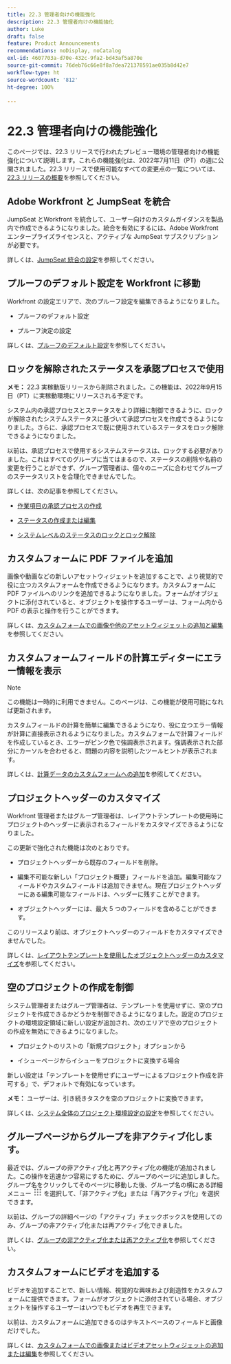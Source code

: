 ```yaml
---
title: 22.3 管理者向けの機能強化
description: 22.3 管理者向けの機能強化
author: Luke
draft: false
feature: Product Announcements
recommendations: noDisplay, noCatalog
exl-id: 4607703a-d70e-432c-9fa2-bd43af5a870e
source-git-commit: 76deb76c66e8f8a7dea721378591ae035b8d42e7
workflow-type: ht
source-wordcount: '812'
ht-degree: 100%

---
```


# 22.3 管理者向けの機能強化

このページでは、22.3 リリースで行われたプレビュー環境の管理者向けの機能強化について説明します。これらの機能強化は、2022年7月11日（PT）の週に公開されました。22.3 リリースで使用可能なすべての変更点の一覧については、[22.3 リリースの概要](/help/quicksilver/product-announcements/product-releases/22.3-release-activity/22-3-release-overview.md)を参照してください。

## Adobe Workfront と JumpSeat を統合

JumpSeat とWorkfront を統合して、ユーザー向けのカスタムガイダンスを製品内で作成できるようになりました。統合を有効にするには、Adobe Workfront エンタープライズライセンスと、アクティブな JumpSeat サブスクリプションが必要です。

詳しくは、[JumpSeat 統合の設定](/help/quicksilver/administration-and-setup/configure-integrations/configure-jumpseat.md)を参照してください。

## プルーフのデフォルト設定を Workfront に移動

Workfront の設定エリアで、次のプルーフ設定を編集できるようになりました。

* プルーフのデフォルト設定

* プルーフ決定の設定

詳しくは、[プルーフのデフォルト設定](/help/quicksilver/administration-and-setup/manage-workfront/configure-proofing/configure-default-proof-settings.md)を参照してください。

## ロックを解除されたステータスを承認プロセスで使用

**メモ：** 22.3 実稼動版リリースから削除されました。この機能は、2022年9月15日（PT）に実稼動環境にリリースされる予定です。

システム内の承認プロセスとステータスをより詳細に制御できるように、ロックが解除されたシステムステータスに基づいて承認プロセスを作成できるようになりました。さらに、承認プロセスで既に使用されているステータスをロック解除できるようになりました。

以前は、承認プロセスで使用するシステムステータスは、ロックする必要がありました。これはすべてのグループに当てはまるので、ステータスの削除や名前の変更を行うことができず、グループ管理者は、個々のニーズに合わせてグループのステータスリストを合理化できませんでした。

詳しくは、次の記事を参照してください。

* [作業項目の承認プロセスの作成](/help/quicksilver/administration-and-setup/customize-workfront/configure-approval-milestone-processes/create-approval-processes.md)

* [ステータスの作成または編集](/help/quicksilver/administration-and-setup/customize-workfront/creating-custom-status-and-priority-labels/create-or-edit-a-status.md)

* [システムレベルのステータスのロックとロック解除](/help/quicksilver/administration-and-setup/customize-workfront/creating-custom-status-and-priority-labels/lock-or-unlock-a-custom-system-level-status.md)


## カスタムフォームに PDF ファイルを追加

画像や動画などの新しいアセットウィジェットを追加することで、より視覚的で役に立つカスタムフォームを作成できるようになります。カスタムフォームに PDF ファイルへのリンクを追加できるようになりました。フォームがオブジェクトに添付されていると、オブジェクトを操作するユーザーは、フォーム内から PDF の表示と操作を行うことができます。

詳しくは、[カスタムフォームでの画像や他のアセットウィジェットの追加と編集](/help/quicksilver/administration-and-setup/customize-workfront/create-manage-custom-forms/add-widget-or-edit-its-properties-in-a-custom-form.md)を参照してください。

## カスタムフォームフィールドの計算エディターにエラー情報を表示

>[!NOTE]
>
>この機能は一時的に利用できません。このページは、この機能が使用可能になれば更新されます。

カスタムフィールドの計算を簡単に編集できるようになり、役に立つエラー情報が計算に直接表示されるようになりました。カスタムフォームで計算フィールドを作成しているとき、エラーがピンク色で強調表示されます。強調表示された部分にカーソルを合わせると、問題の内容を説明したツールヒントが表示されます。

詳しくは、[計算データのカスタムフォームへの追加](/help/quicksilver/administration-and-setup/customize-workfront/create-manage-custom-forms/add-calculated-data-to-custom-form.md)を参照してください。

## プロジェクトヘッダーのカスタマイズ

Workfront 管理者またはグループ管理者は、レイアウトテンプレートの使用時にプロジェクトのヘッダーに表示されるフィールドをカスタマイズできるようになりました。

この更新で強化された機能は次のとおりです。

* プロジェクトヘッダーから既存のフィールドを削除。

* 編集不可能な新しい「プロジェクト概要」フィールドを追加。編集可能なフィールドやカスタムフィールドは追加できません。現在プロジェクトヘッダーにある編集可能なフィールドは、ヘッダーに残すことができます。

* オブジェクトヘッダーには、最大 5 つのフィールドを含めることができます。


このリリースより前は、オブジェクトヘッダーのフィールドをカスタマイズできませんでした。

詳しくは、[レイアウトテンプレートを使用したオブジェクトヘッダーのカスタマイズ](/help/quicksilver/administration-and-setup/customize-workfront/use-layout-templates/customize-object-headers.md)を参照してください。

## 空のプロジェクトの作成を制御

システム管理者またはグループ管理者は、テンプレートを使用せずに、空のプロジェクトを作成できるかどうかを制御できるようになりました。設定のプロジェクトの環境設定領域に新しい設定が追加され、次のエリアで空のプロジェクトの作成を無効にできるようになりました。

* プロジェクトのリストの「新規プロジェクト」オプションから

* イシューページからイシューをプロジェクトに変換する場合


新しい設定は「テンプレートを使用せずにユーザーによるプロジェクト作成を許可する」で、デフォルトで有効になっています。

**メモ：** ユーザーは、引き続きタスクを空のプロジェクトに変換できます。

詳しくは、[システム全体のプロジェクト環境設定の設定](/help/quicksilver/administration-and-setup/set-up-workfront/configure-system-defaults/set-project-preferences.md)を参照してください。

## グループページからグループを非アクティブ化します。

最近では、グループの非アクティブ化と再アクティブ化の機能が追加されました。この操作を迅速かつ容易にするために、グループのページに追加しました。グループ名をクリックしてそのページに移動した後、グループ名の横にある詳細メニュー ![](/help/quicksilver/administration-and-setup/manage-groups/create-and-manage-groups/assets/main-menu-icon.png) を選択して、「非アクティブ化」または「再アクティブ化」を選択できます。

以前は、グループの詳細ページの「アクティブ」チェックボックスを使用してのみ、グループの非アクティブ化または再アクティブ化できました。

詳しくは、[グループの非アクティブ化または再アクティブ化](/help/quicksilver/administration-and-setup/manage-groups/create-and-manage-groups/deactivate-or-reactivate-a-group.md)を参照してください。

## カスタムフォームにビデオを追加する

ビデオを追加することで、新しい情報、視覚的な興味および創造性をカスタムフォームに提供できます。フォームがオブジェクトに添付されている場合、オブジェクトを操作するユーザーはいつでもビデオを再生できます。

以前は、カスタムフォームに追加できるのはテキストベースのフィールドと画像だけでした。

詳しくは、[カスタムフォームでの画像またはビデオアセットウィジェットの追加または編集](/help/quicksilver/administration-and-setup/customize-workfront/create-manage-custom-forms/add-widget-or-edit-its-properties-in-a-custom-form.md)を参照してください。

